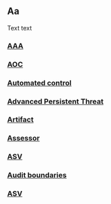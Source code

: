 ## Aa 
Text text

### [AAA](/wiki/AAA.md)
### [AOC](/wiki/AOC.md)
### [Automated control](/wiki/automatedcontrol.md)
### [Advanced Persistent Threat](/wiki/AdvancedPersistentThreat.md)
### [Artifact](/wiki/Artifact.md)
### [Assessor](/wiki/Assessor.md)
### [ASV](/wiki/Asv.md)
### [Audit boundaries](/wiki/Auditboundaries.md)

### [ASV](/wiki/Asv.md)

